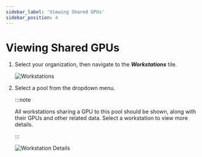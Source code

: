 ```yaml
---
sidebar_label: 'Viewing Shared GPUs'
sidebar_position: 4
---
```


# Viewing Shared GPUs

1. Select your organization, then navigate to the ***Workstations*** tile.

    ![Workstations](/img/boost/workstations.png)

2. Select a pool from the dropdown menu.

    :::note

     All workstations sharing a GPU to this pool should be shown, along with their GPUs and other related data. Select a workstation to view more details.

    :::

    ![Workstation Details](/img/boost/workstation_details.png)
